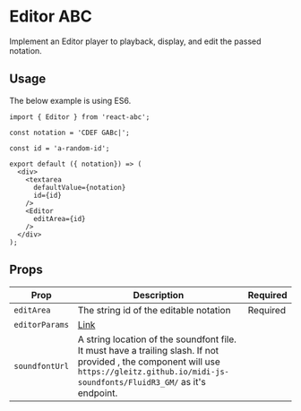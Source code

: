 # Editor ABC

Implement an Editor player to playback, display, and edit the passed notation.

## Usage

The below example is using ES6.
```
import { Editor } from 'react-abc';

const notation = 'CDEF GABc|';

const id = 'a-random-id';

export default ({ notation}) => (
  <div>
    <textarea
      defaultValue={notation}
      id={id}
    />
    <Editor
      editArea={id}
    />
  </div>
);
```

## Props

| Prop             | Description                                    | Required |
| ---              | ---                                            | --- |
| `editArea`       | The string id of the editable notation         | Required |
| `editorParams`   | [Link](src/defaults/README.md#editor-params)   | |
| `soundfontUrl`   | A string location of the soundfont file. It must have a trailing slash. If not provided , the component will use `https://gleitz.github.io/midi-js-soundfonts/FluidR3_GM/` as it's endpoint. | |

